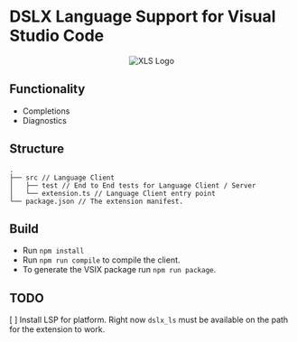 # DSLX Language Support for Visual Studio Code

<div align='center'>
<img src='https://raw.githubusercontent.com/kammoh/dslx-vscode/main/images/xls_logo.png' alt='XLS Logo'>
</div>



## Functionality

- Completions
- Diagnostics

## Structure

```
.
├── src // Language Client
│   ├── test // End to End tests for Language Client / Server
│   └── extension.ts // Language Client entry point
└── package.json // The extension manifest.
```

## Build

- Run `npm install`
- Run `npm run compile` to compile the client.
- To generate the VSIX package run `npm run package`.

## TODO

[ ] Install LSP for platform. Right now `dslx_ls` must be available on the path for the extension to work.
